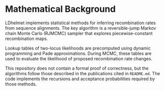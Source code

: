 # Mathematical Background

LDhelmet implements statistical methods for inferring recombination rates from sequence alignments. The key algorithm is a reversible-jump Markov chain Monte Carlo (RJMCMC) sampler that explores piecewise-constant recombination maps.

Lookup tables of two-locus likelihoods are precomputed using dynamic programming and Pade approximations. During MCMC, these tables are used to evaluate the likelihood of proposed recombination rate changes.

This repository does not contain a formal proof of correctness, but the algorithms follow those described in the publications cited in `README.md`. The code implements the recursions and acceptance probabilities required by those methods.
